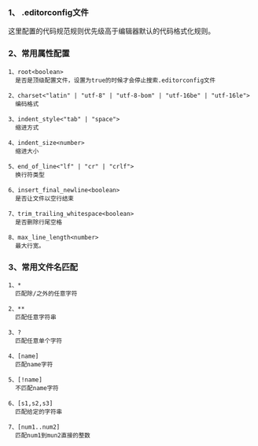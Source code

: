 ### 1、 .editorconfig文件
  这里配置的代码规范规则优先级高于编辑器默认的代码格式化规则。

### 2、常用属性配置
    1、root<boolean>
      是否是顶级配置文件，设置为true的时候才会停止搜索.editorconfig文件

    2、charset<"latin" | "utf-8" | "utf-8-bom" | "utf-16be" | "utf-16le">
      编码格式

    3、indent_style<"tab" | "space">
      缩进方式

    4、indent_size<number>
      缩进大小

    5、end_of_line<"lf" | "cr" | "crlf">
      换行符类型

    6、insert_final_newline<boolean>
      是否让文件以空行结束

    7、trim_trailing_whitespace<boolean>
      是否删除行尾空格

    8、max_line_length<number>
      最大行宽。

### 3、常用文件名匹配
    1、* 
      匹配除/之外的任意字符

    2、**
      匹配任意字符串

    3、?
      匹配任意单个字符

    4、[name]
      匹配name字符

    5、[!name]
      不匹配name字符

    6、[s1,s2,s3]
      匹配给定的字符串

    7、[num1..num2]
      匹配num1到mun2直接的整数
